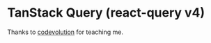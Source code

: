 # TanStack Query (react-query v4)

Thanks to [codevolution](https://youtube.com/playlist?list=PLC3y8-rFHvwjTELCrPrcZlo6blLBUspd2) for teaching me.
